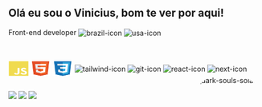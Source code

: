 ## Olá eu sou o Vinicius, bom te ver por aqui!

Front-end developer <img align="center" alt="brazil-icon" height="15" width="15" src="https://www.svgrepo.com/show/248829/brazil.svg"> <img align="center" alt="usa-icon" height="15" width="15" src="https://www.svgrepo.com/show/508668/flag-us.svg"><br><br><br>

<div>
  <img align="center" alt="js-icon" height="30" width="40" src="https://raw.githubusercontent.com/devicons/devicon/master/icons/javascript/javascript-plain.svg">
  <img align="center" alt="html-icon" height="30" width="40" src="https://raw.githubusercontent.com/devicons/devicon/master/icons/html5/html5-original.svg">
  <img align="center" alt="css-icon" height="30" width="40" src="https://raw.githubusercontent.com/devicons/devicon/master/icons/css3/css3-original.svg">
  <img align="center" alt="tailwind-icon" height="30" width="40" src="https://www.svgrepo.com/show/374118/tailwind.svg">
  <img align="center" alt="git-icon" height="30" width="40" src="https://www.svgrepo.com/show/303548/git-icon-logo.svg">
  <img align="center" alt="react-icon" height="30" width="40" src="https://www.svgrepo.com/show/327388/logo-react.svg">
  <img align="center" alt="next-icon" height="30" width="40" src="https://www.svgrepo.com/show/368858/nextjs.svg">
  <img align="right" alt="dark-souls-solaire" height="150" style="border-radius:50px" src="https://img001.prntscr.com/file/img001/6C4DAKHuTHqcFP6hj3KTSw.png">
</div>
  
  ##
 
<div> 
  <a href="https://twitter.com/viniciustixuu" target="_blank"><img src="https://img.shields.io/badge/Twitter-1DA1F2?style=for-the-badge&logo=twitter&logoColor=white" target="_blank"></a> 
  <a href = "mailto:tixureserva@gmail.com"><img src="https://img.shields.io/badge/-Gmail-%23333?style=for-the-badge&logo=gmail&logoColor=white" target="_blank"></a>
  <a href="https://www.linkedin.com/in/vinicius-souza-9b3b33261/" target="_blank"><img src="https://img.shields.io/badge/-LinkedIn-%230077B5?style=for-the-badge&logo=linkedin&logoColor=white" target="_blank"></a> 
</div>

